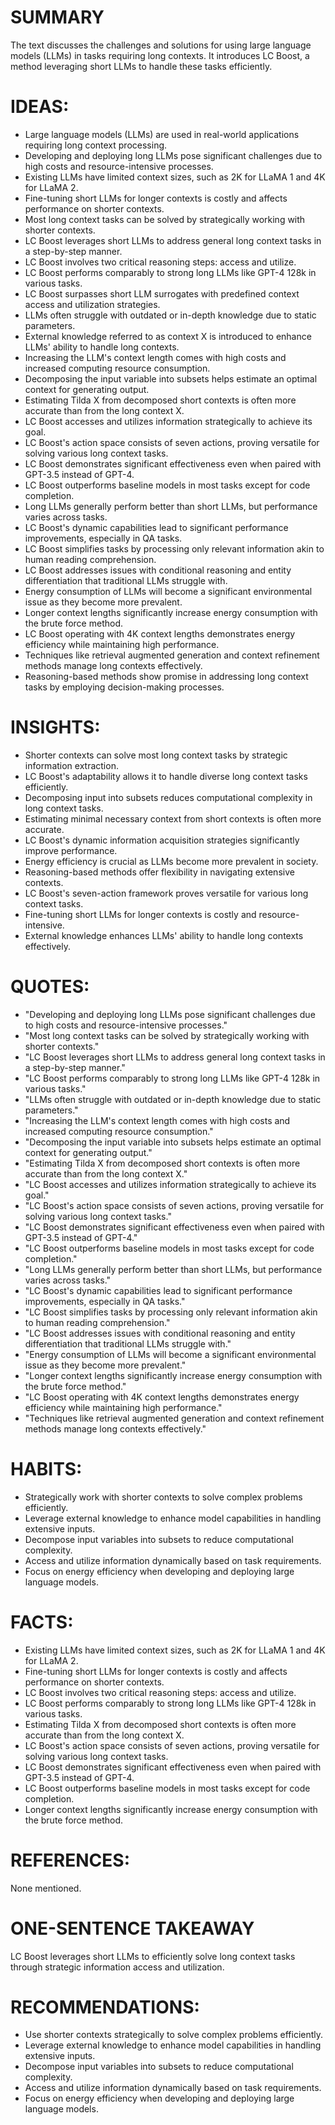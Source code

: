 # SUMMARY
The text discusses the challenges and solutions for using large language models (LLMs) in tasks requiring long contexts. It introduces LC Boost, a method leveraging short LLMs to handle these tasks efficiently.

# IDEAS:
- Large language models (LLMs) are used in real-world applications requiring long context processing.
- Developing and deploying long LLMs pose significant challenges due to high costs and resource-intensive processes.
- Existing LLMs have limited context sizes, such as 2K for LLaMA 1 and 4K for LLaMA 2.
- Fine-tuning short LLMs for longer contexts is costly and affects performance on shorter contexts.
- Most long context tasks can be solved by strategically working with shorter contexts.
- LC Boost leverages short LLMs to address general long context tasks in a step-by-step manner.
- LC Boost involves two critical reasoning steps: access and utilize.
- LC Boost performs comparably to strong long LLMs like GPT-4 128k in various tasks.
- LC Boost surpasses short LLM surrogates with predefined context access and utilization strategies.
- LLMs often struggle with outdated or in-depth knowledge due to static parameters.
- External knowledge referred to as context X is introduced to enhance LLMs' ability to handle long contexts.
- Increasing the LLM's context length comes with high costs and increased computing resource consumption.
- Decomposing the input variable into subsets helps estimate an optimal context for generating output.
- Estimating Tilda X from decomposed short contexts is often more accurate than from the long context X.
- LC Boost accesses and utilizes information strategically to achieve its goal.
- LC Boost's action space consists of seven actions, proving versatile for solving various long context tasks.
- LC Boost demonstrates significant effectiveness even when paired with GPT-3.5 instead of GPT-4.
- LC Boost outperforms baseline models in most tasks except for code completion.
- Long LLMs generally perform better than short LLMs, but performance varies across tasks.
- LC Boost's dynamic capabilities lead to significant performance improvements, especially in QA tasks.
- LC Boost simplifies tasks by processing only relevant information akin to human reading comprehension.
- LC Boost addresses issues with conditional reasoning and entity differentiation that traditional LLMs struggle with.
- Energy consumption of LLMs will become a significant environmental issue as they become more prevalent.
- Longer context lengths significantly increase energy consumption with the brute force method.
- LC Boost operating with 4K context lengths demonstrates energy efficiency while maintaining high performance.
- Techniques like retrieval augmented generation and context refinement methods manage long contexts effectively.
- Reasoning-based methods show promise in addressing long context tasks by employing decision-making processes.

# INSIGHTS:
- Shorter contexts can solve most long context tasks by strategic information extraction.
- LC Boost's adaptability allows it to handle diverse long context tasks efficiently.
- Decomposing input into subsets reduces computational complexity in long context tasks.
- Estimating minimal necessary context from short contexts is often more accurate.
- LC Boost's dynamic information acquisition strategies significantly improve performance.
- Energy efficiency is crucial as LLMs become more prevalent in society.
- Reasoning-based methods offer flexibility in navigating extensive contexts.
- LC Boost's seven-action framework proves versatile for various long context tasks.
- Fine-tuning short LLMs for longer contexts is costly and resource-intensive.
- External knowledge enhances LLMs' ability to handle long contexts effectively.

# QUOTES:
- "Developing and deploying long LLMs pose significant challenges due to high costs and resource-intensive processes."
- "Most long context tasks can be solved by strategically working with shorter contexts."
- "LC Boost leverages short LLMs to address general long context tasks in a step-by-step manner."
- "LC Boost performs comparably to strong long LLMs like GPT-4 128k in various tasks."
- "LLMs often struggle with outdated or in-depth knowledge due to static parameters."
- "Increasing the LLM's context length comes with high costs and increased computing resource consumption."
- "Decomposing the input variable into subsets helps estimate an optimal context for generating output."
- "Estimating Tilda X from decomposed short contexts is often more accurate than from the long context X."
- "LC Boost accesses and utilizes information strategically to achieve its goal."
- "LC Boost's action space consists of seven actions, proving versatile for solving various long context tasks."
- "LC Boost demonstrates significant effectiveness even when paired with GPT-3.5 instead of GPT-4."
- "LC Boost outperforms baseline models in most tasks except for code completion."
- "Long LLMs generally perform better than short LLMs, but performance varies across tasks."
- "LC Boost's dynamic capabilities lead to significant performance improvements, especially in QA tasks."
- "LC Boost simplifies tasks by processing only relevant information akin to human reading comprehension."
- "LC Boost addresses issues with conditional reasoning and entity differentiation that traditional LLMs struggle with."
- "Energy consumption of LLMs will become a significant environmental issue as they become more prevalent."
- "Longer context lengths significantly increase energy consumption with the brute force method."
- "LC Boost operating with 4K context lengths demonstrates energy efficiency while maintaining high performance."
- "Techniques like retrieval augmented generation and context refinement methods manage long contexts effectively."

# HABITS:
- Strategically work with shorter contexts to solve complex problems efficiently.
- Leverage external knowledge to enhance model capabilities in handling extensive inputs.
- Decompose input variables into subsets to reduce computational complexity.
- Access and utilize information dynamically based on task requirements.
- Focus on energy efficiency when developing and deploying large language models.

# FACTS:
- Existing LLMs have limited context sizes, such as 2K for LLaMA 1 and 4K for LLaMA 2.
- Fine-tuning short LLMs for longer contexts is costly and affects performance on shorter contexts.
- LC Boost involves two critical reasoning steps: access and utilize.
- LC Boost performs comparably to strong long LLMs like GPT-4 128k in various tasks.
- Estimating Tilda X from decomposed short contexts is often more accurate than from the long context X.
- LC Boost's action space consists of seven actions, proving versatile for solving various long context tasks.
- LC Boost demonstrates significant effectiveness even when paired with GPT-3.5 instead of GPT-4.
- LC Boost outperforms baseline models in most tasks except for code completion.
- Longer context lengths significantly increase energy consumption with the brute force method.

# REFERENCES:
None mentioned.

# ONE-SENTENCE TAKEAWAY
LC Boost leverages short LLMs to efficiently solve long context tasks through strategic information access and utilization.

# RECOMMENDATIONS:
- Use shorter contexts strategically to solve complex problems efficiently.
- Leverage external knowledge to enhance model capabilities in handling extensive inputs.
- Decompose input variables into subsets to reduce computational complexity.
- Access and utilize information dynamically based on task requirements.
- Focus on energy efficiency when developing and deploying large language models.